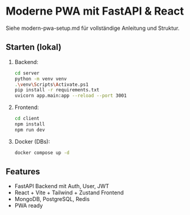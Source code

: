 # Moderne PWA mit FastAPI & React

Siehe modern-pwa-setup.md für vollständige Anleitung und Struktur.

## Starten (lokal)

1. Backend:
   ```bash
   cd server
   python -m venv venv
   .\venv\Scripts\Activate.ps1
   pip install -r requirements.txt
   uvicorn app.main:app --reload --port 3001
   ```
2. Frontend:
   ```bash
   cd client
   npm install
   npm run dev
   ```
3. Docker (DBs):
   ```bash
   docker compose up -d
   ```

## Features
- FastAPI Backend mit Auth, User, JWT
- React + Vite + Tailwind + Zustand Frontend
- MongoDB, PostgreSQL, Redis
- PWA ready